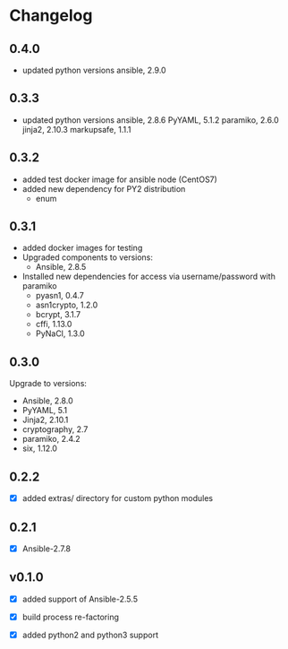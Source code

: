 # Changelog

## 0.4.0

- updated python versions
    ansible, 2.9.0


## 0.3.3

- updated python versions
    ansible, 2.8.6
    PyYAML, 5.1.2
    paramiko, 2.6.0
    jinja2, 2.10.3
    markupsafe, 1.1.1

## 0.3.2

- added test docker image for ansible node (CentOS7) 
- added new dependency for PY2 distribution
    - enum

## 0.3.1

- added docker images for testing
- Upgraded components to versions:
    - Ansible, 2.8.5
- Installed new dependencies for access via username/password with paramiko
    - pyasn1, 0.4.7
    - asn1crypto, 1.2.0
    - bcrypt, 3.1.7
    - cffi, 1.13.0
    - PyNaCl, 1.3.0

## 0.3.0

Upgrade to versions:

- Ansible, 2.8.0
- PyYAML, 5.1
- Jinja2, 2.10.1
- cryptography, 2.7
- paramiko, 2.4.2
- six, 1.12.0

## 0.2.2

- [x] added extras/ directory for custom python modules

## 0.2.1

- [x] Ansible-2.7.8

## v0.1.0

- [x] added support of Ansible-2.5.5
- [x] build process re-factoring
- [x] added python2 and python3 support 

